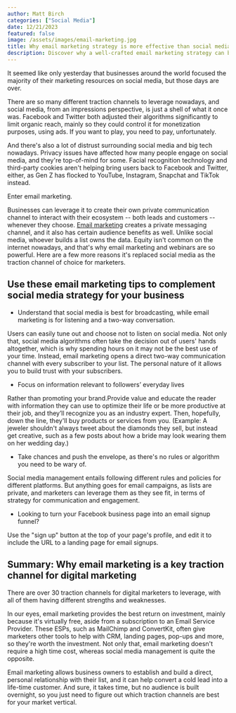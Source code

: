 ```yaml
---
author: Matt Birch
categories: ["Social Media"]
date: 12/21/2023
featured: false
image: /assets/images/email-marketing.jpg
title: Why email marketing strategy is more effective than social media management
description: Discover why a well-crafted email marketing strategy can be more effective than social media management, offering higher engagement rates, personalized communication, and direct access to your audience's inbox.
---
```


It seemed like only yesterday that businesses around the world focused the majority of their marketing resources on social media, but those days are over.

There are so many different traction channels to leverage nowadays, and social media, from an impressions perspective, is just a shell of what it once was. Facebook and Twitter both adjusted their algorithms significantly to limit organic reach, mainly so they could control it for monetization purposes, using ads. If you want to play, you need to pay, unfortunately.

And there's also a lot of distrust surrounding social media and big tech nowadays. Privacy issues have affected how many people engage on social media, and they're top-of-mind for some. Facial recognition technology and third-party cookies aren't helping bring users back to Facebook and Twitter, either, as Gen Z has flocked to YouTube, Instagram, Snapchat and TikTok instead.

Enter email marketing.

Businesses can leverage it to create their own private communication channel to interact with their ecosystem -- both leads and customers -- whenever they choose. [Email marketing](https://www.brevo.com/blog/what-is-email-marketing/) creates a private messaging channel, and it also has certain audience benefits as well. Unlike social media, whoever builds a list owns the data. Equity isn't common on the internet nowadays, and that's why email marketing and webinars are so powerful. Here are a few more reasons it's replaced social media as the traction channel of choice for marketers.

## Use these email marketing tips to complement social media strategy for your business

- Understand that social media is best for broadcasting, while email marketing is for listening and a two-way conversation.

Users can easily tune out and choose not to listen on social media. Not only that, social media algorithms often take the decision out of users' hands altogether, which is why spending hours on it may not be the best use of your time. Instead, email marketing opens a direct two-way communication channel with every subscriber to your list. The personal nature of it allows you to build trust with your subscribers.

- Focus on information relevant to followers’ everyday lives

Rather than promoting your brand.Provide value and educate the reader with information they can use to optimize their life or be more productive at their job, and they’ll recognize you as an industry expert. Then, hopefully, down the line, they'll buy products or services from you. (Example: A jeweler shouldn't always tweet about the diamonds they sell, but instead get creative, such as a few posts about how a bride may look wearing them on her wedding day.)

- Take chances and push the envelope, as there's no rules or algorithm you need to be wary of.

Social media management entails following different rules and policies for different platforms. But anything goes for email campaigns, as lists are private, and marketers can leverage them as they see fit, in terms of strategy for communication and engagement.

- Looking to turn your Facebook business page into an email signup funnel?

Use the "sign up" button at the top of your page's profile, and edit it to include the URL to a landing page for email signups.

## Summary: Why email marketing is a key traction channel for digital marketing

There are over 30 traction channels for digital marketers to leverage, with all of them having different strengths and weaknesses.

In our eyes, email marketing provides the best return on investment, mainly because it's virtually free, aside from a subscription to an Email Service Provider. These ESPs, such as MailChimp and ConvertKit, often give marketers other tools to help with CRM, landing pages, pop-ups and more, so they're worth the investment. Not only that, email marketing doesn't require a high time cost, whereas social media management is quite the opposite.

Email marketing allows business owners to establish and build a direct, personal relationship with their list, and it can help convert a cold lead into a life-time customer. And sure, it takes time, but no audience is built overnight, so you just need to figure out which traction channels are best for your market vertical.
